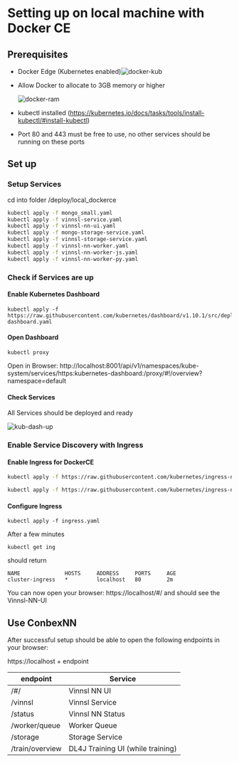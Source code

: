 # Setting up on local machine with Docker CE

## Prerequisites

- Docker Edge (Kubernetes enabled)![docker-kub](img/docker-kub.png)

- Allow Docker to allocate to 3GB memory or higher

   ![docker-ram](img/docker-ram.png)

- kubectl installed (https://kubernetes.io/docs/tasks/tools/install-kubectl/#install-kubectl)

- Port 80 and 443 must be free to use, no other services should be running on these ports

## Set up

### Setup Services

cd into folder /deploy/local_dockerce

```bash
kubectl apply -f mongo_small.yaml
kubectl apply -f vinnsl-service.yaml
kubectl apply -f vinnsl-nn-ui.yaml
kubectl apply -f mongo-storage-service.yaml
kubectl apply -f vinnsl-storage-service.yaml
kubectl apply -f vinnsl-nn-worker.yaml
kubectl apply -f vinnsl-nn-worker-js.yaml
kubectl apply -f vinnsl-nn-worker-py.yaml
```

### Check if Services are up

#### Enable Kubernetes Dashboard

```
kubectl apply -f https://raw.githubusercontent.com/kubernetes/dashboard/v1.10.1/src/deploy/recommended/kubernetes-dashboard.yaml

```

#### Open Dashboard

```
kubectl proxy
```

Open in Browser: http://localhost:8001/api/v1/namespaces/kube-system/services/https:kubernetes-dashboard:/proxy/#!/overview?namespace=default

#### Check Services

All Services should be deployed and ready

![kub-dash-up](img/kub-dash-up.png)

### Enable Service Discovery with Ingress

#### Enable Ingress for DockerCE

```bash
kubectl apply -f https://raw.githubusercontent.com/kubernetes/ingress-nginx/master/deploy/mandatory.yaml

kubectl apply -f https://raw.githubusercontent.com/kubernetes/ingress-nginx/master/deploy/provider/cloud-generic.yaml
```

#### Configure Ingress

```
kubectl apply -f ingress.yaml
```

After a few minutes 

```
kubectl get ing
```

should return

```
NAME              HOSTS     ADDRESS     PORTS     AGE
cluster-ingress   *         localhost   80        2m
```

You can now open your browser: https://localhost/#/ and should see the Vinnsl-NN-UI

## Use ConbexNN

After successful setup should be able to open the following endpoints in your browser:

https://localhost + endpoint

| endpoint        | Service                           |
| --------------- | --------------------------------- |
| /#/             | Vinnsl NN UI                      |
| /vinnsl         | Vinnsl Service                    |
| /status         | Vinnsl NN Status                  |
| /worker/queue   | Worker Queue                      |
| /storage        | Storage Service                   |
| /train/overview | DL4J Training UI (while training) |

 
